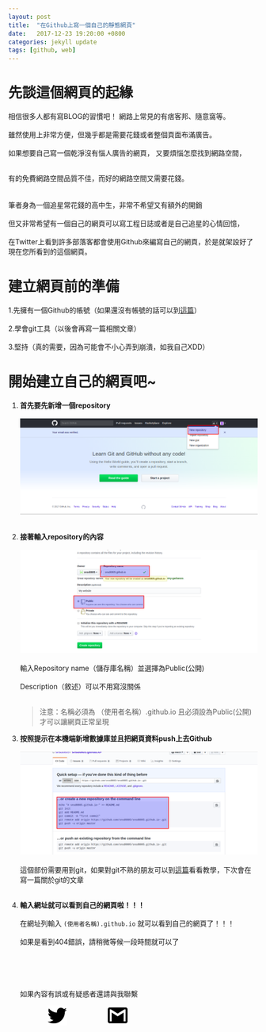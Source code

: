 ```yaml
---
layout: post
title:  "在Github上寫一個自己的靜態網頁"
date:   2017-12-23 19:20:00 +0800
categories: jekyll update
tags: [github, web]
---
```


# 先談這個網頁的起緣

相信很多人都有寫BLOG的習慣吧！ 網路上常見的有痞客邦、隨意窩等。<br> <br> 
雖然使用上非常方便，但幾乎都是需要花錢或者整個頁面布滿廣告。<br> <br> 
如果想要自己寫一個乾淨沒有惱人廣告的網頁， 又要煩惱怎麼找到網路空間， <br> <br>
<!-- more -->
有的免費網路空間品質不佳，而好的網路空間又需要花錢。<br><br> <br> 
筆者身為一個追星常花錢的高中生，非常不希望又有額外的開銷<br> <br> 
但又非常希望有一個自己的網頁可以寫工程日誌或者是自己追星的心情回憶， <br> <br>
在Twitter上看到許多部落客都會使用Github來編寫自己的網頁，於是就架設好了現在您所看到的這個網頁。

# 建立網頁前的準備
1.先擁有一個Github的帳號（如果還沒有帳號的話可以到[這篇](https://snsd0805.github.io//jekyll/update/%E7%94%B3%E8%AB%8B%E4%B8%80%E5%80%8BGithub%E5%B8%B3%E8%99%9F/)）<br><br>
2.學會git工具（以後會再寫一篇相關文章）<br><br>
3.堅持（真的需要，因為可能會不小心弄到崩潰，如我自己XDD）

# 開始建立自己的網頁吧~
1. **首先要先新增一個repository**<Br><br>
	<a href="/images/1_4.png" >
	<img src = "/images/1_4.png"  ></a><br><br>
2. **接著輸入repository的內容**<br><br>
	<a href="/images/1_5.png" >
	<img src = "/images/1_5.png"  ></a><br><br>
		輸入Repository name（儲存庫名稱）並選擇為Public(公開)<br><br>
		Description（敘述）可以不用寫沒關係<br><br>
	
	>注意：名稱必須為 （使用者名稱）.github.io 
	且必須設為Public(公開)才可以讓網頁正常呈現

3. **按照提示在本機端新增數據庫並且把網頁資料push上去Github**<br><br>
	<a href="/images/1_6.png" >
	<img src="/images/1_6.png"></a><br><br>
			這個部份需要用到git，如果對git不熟的朋友可以到[這篇](https://backlog.com/git-tutorial/tw/)看看教學，下次會在寫一篇關於git的文章<br><br>

4. **輸入網址就可以看到自己的網頁啦！！！**<br><br>
		在網址列輸入
		```
			(使用者名稱).github.io
		```
		就可以看到自己的網頁了！！！<br><br>
		如果是看到404錯誤，請稍微等候一段時間就可以了<br><br><br><br><br><br>
如果內容有誤或有疑惑者還請與我聯繫<br>

&nbsp;&nbsp;&nbsp;&nbsp;&nbsp;&nbsp;&nbsp;&nbsp;&nbsp;&nbsp;&nbsp;&nbsp;&nbsp;&nbsp;&nbsp;&nbsp;&nbsp;&nbsp;&nbsp;
<a href="https://twitter.com/sone900227"><img src="/images/twitter_icon.png" width="40" height="40"></a>
&nbsp;&nbsp;&nbsp;&nbsp;&nbsp;&nbsp;&nbsp;&nbsp;&nbsp;&nbsp;&nbsp;&nbsp;&nbsp;&nbsp;&nbsp;&nbsp;&nbsp;&nbsp;&nbsp;
<a href="mailto:levi900227@gmail.com"><img src="/images/Gmail_Icon.png" width="40" height="40">


	

	
